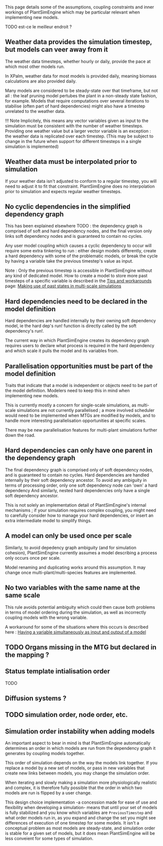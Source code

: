 This page details some of the assumptions, coupling constraints and inner workings of PlantSimEngine which may be particular relevant when implementing new models.

TODO est-ce le meilleur endroit ?

## Weather data provides the simulation timestep, but models can veer away from it

The weather data timesteps, whether hourly or daily, provide the pace at which most other models run.

In XPalm, weather data for most models is provided daily, meaning biomass calculations are also provided daily. 

Many models are considered to be steady-state over that timeframe, but not all : the leaf pruning model pertubes the plant in a non-steady state fashion, for example. Models that require computations over several iterations to stabilise (often part of hard dependencies) might also have a timestep unrelated to the weather data.

!!! Note
    Implicitely, this means any vector variables given as input to the simulation must be consistent with the number of weather timesteps. Providing one weather value but a larger vector variable is an exception : the weather data is replicated over each timestep. (This may be subject to change in the future when support for different timesteps in a single simulation is implemented)

## Weather data must be interpolated prior to simulation

If your weather data isn't adjusted to conform to a regular timestep, you will need to adjust it to fit that constraint. PlantSimEngine does no interpolation prior to simulation and expects regular weather timesteps.

## No cyclic dependencies in the simplified dependency graph

This has been explained elsewhere TODO  : the dependency graph is comprised of soft and hard dependency nodes, and the final version only links soft dependency nodes and is guaranteed to contain no cycles.

Any user model coupling which causes a cyclic dependency to occur will require some extra tinkering to run : either design models differently, create a hard dependency with some of the problematic models, or break the cycle by having a variable take the previous timestep's value as input.

Note : Only the previous timestep is accessible in PlantSimEngine without any kind of dedicated model. How to create a model to store more past timesteps of a specific variable is described in the [Tips and workarounds](@ref) page: [Making use of past states in multi-scale simulations](@ref)

## Hard dependencies need to be declared in the model definition

Hard dependencies are handled internally by their owning soft dependency model, ie the hard dep's run! function is directly called by the soft dependency's run!.

The current way in which PlantSimEngine creates its dependency graph requires users to declare what process is required in the hard dependency and which scale it pulls the model and its variables from.

## Parallelisation opportunities must be part of the model definition

Traits that indicate that a model is independent or objects need to be part of the model definition. Modelers need to keep this in mind when implementing new models.

This is currently mostly a concern for single-scale simulations, as multi-scale simulations are not currently parallelised ; a more involved scheduler would need to be implemented when MTGs are modified by models, and to handle more interesting parallelisation opportunities at specific scales. 

There may be new parallelisation features for multi-plant simulations further down the road.

## Hard dependencies can only have one parent in the dependency graph

The final dependency graph is comprised only of soft dependency nodes, and is guaranteed to contain no cycles. Hard dependencies are handled internally by their soft dependency ancestor. To avoid any ambiguity in terms of processing order, only one soft dependency node can 'own' a hard dependency And similarly, nested hard dependencies only have a single soft dependency ancestor.

This is not solely an implementation detail of PlantSimEngine's internal mechanisms ; if your simulation requires complex coupling, you might need to carefully consider how to manage your hard dependencies, or insert an extra intermediate model to simplify things.

## A model can only be used once per scale

Similarly, to avoid depedency graph ambiguity (and for simulation cohesion), PlantSimEngine currently assumes a model describing a process only occurs once per scale.

Model renaming and duplicating works around this assumption. It may change once multi-plant/multi-species features are implemented.

## No two variables with the same name at the same scale

This rule avoids potential ambiguity which could then cause both problems in terms of model ordering during the simulation, as well as incorrectly coupling models with the wrong variable.

A workaround for some of the situations where this occurs is described here : [Having a variable simultaneously as input and output of a model](@ref)

## TODO Organs missing in the MTG but declared in the mapping ?

## Status template intialisation order 
TODO 

## Diffusion systems ?

## TODO simulation order, node order, etc.

## Simulation order instability when adding models

An important aspect to bear in mind is that PlantSimEngine automatically determines an order in which models are run from the dependency graph it generates by coupling models together. 

This order of simulation depends on the way the models link together. If you replace a model by a new set of models, or pass in new variables that create new links between models, you may change the simulation order.

When iterating and slowly making a simulation more physiologically realistic and complex, it is therefore fully possible that the order in which two models are run is flipped by a user change. 

This design choice implementation -a concession made for ease of use and flexibility when developing a simulation- means that until your set of models is fully stabilized and you know which variables are `PreviousTimestep` and what order models run in, as you expand and change the set you might see differences of execution of one timestep for some models. It isn't a conceptual problem as most models are steady-state, and simulation order is stable for a given set of models, but it does mean PlantSimEngine will be less conveient for some types of simulation.